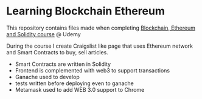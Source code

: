 # Learning Blockchain Ethereum

This repository contains files made when completing [Blockchain, Ethereum and Solidity course](https://www.udemy.com/getting-started-with-ethereum-solidity-development/learn/v4/overview) @ Udemy

During the course I create Craigslist like page that uses Ethereum network and Smart Contracts to buy, sell articles.

* Smart Contracts are written in Solidity
* Frontend is complemented with web3 to support transactions
* Ganache used to develop
* tests written before deploying even to ganache
* Metamask used to add WEB 3.0 support to Chrome

